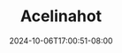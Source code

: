 --- 
title: "Acelinahot"
description: "video  video bokep Acelinahot telegram durasi panjang new"
date: 2024-10-06T17:00:51-08:00
file_code: "48mwmeucmu9k"
draft: false
cover: "gf7u1y7m5oa61u1m.jpg"
tags: ["Acelinahot"]
length: 3713
fld_id: "1482965"
foldername: "Acelinahot"
categories: ["Acelinahot"]
views: 0
---